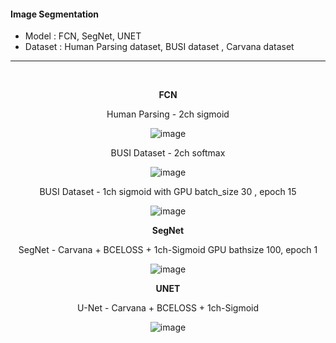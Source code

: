 #### Image Segmentation 

- Model : FCN, SegNet, UNET
- Dataset : Human Parsing dataset, BUSI dataset , Carvana dataset 

---

<br>

<div align=Center>

**FCN**
    
Human Parsing - 2ch sigmoid
    
![image](https://user-images.githubusercontent.com/59076451/130016299-604180d0-9926-4f7a-9e82-65d6dd49225d.png)

BUSI Dataset - 2ch softmax
    
![image](https://user-images.githubusercontent.com/59076451/130358077-dcd75094-4ef1-46b6-b32e-da79b28e380e.png)
    
BUSI Dataset - 1ch sigmoid with GPU batch_size 30 , epoch 15
    
![image](https://user-images.githubusercontent.com/59076451/130675604-a6bcd3b5-93db-4e96-bea2-61b4f9b4e75d.png)


**SegNet**

SegNet - Carvana + BCELOSS + 1ch-Sigmoid  GPU bathsize 100, epoch 1
  
![image](https://user-images.githubusercontent.com/59076451/130656027-00d92940-80ef-4223-8afe-7f04b0ec9e87.png)

**UNET**

U-Net - Carvana + BCELOSS + 1ch-Sigmoid

![image](https://user-images.githubusercontent.com/59076451/131260464-5af6a99b-d607-48ff-9341-7a95169f8d73.png)  

    
</div>    
